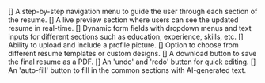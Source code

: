 [] A step-by-step navigation menu to guide the user through each section of the resume.
[] A live preview section where users can see the updated resume in real-time.
[] Dynamic form fields with dropdown menus and text inputs for different sections such as education, experience, skills, etc.
[] Ability to upload and include a profile picture.
[] Option to choose from different resume templates or custom designs.
[] A download button to save the final resume as a PDF.
[] An 'undo' and 'redo' button for quick editing.
[] An 'auto-fill' button to fill in the common sections with AI-generated text.

